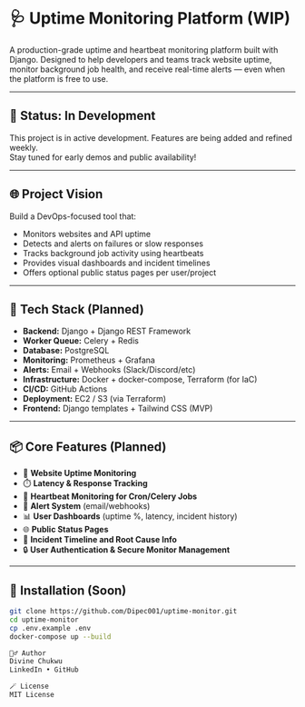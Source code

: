 # 🩺 Uptime Monitoring Platform (WIP)

A production-grade uptime and heartbeat monitoring platform built with Django. Designed to help developers and teams track website uptime, monitor background job health, and receive real-time alerts — even when the platform is free to use.

---

## 🚧 Status: In Development

This project is in active development. Features are being added and refined weekly.  
Stay tuned for early demos and public availability!

---

## 🌐 Project Vision

Build a DevOps-focused tool that:
- Monitors websites and API uptime
- Detects and alerts on failures or slow responses
- Tracks background job activity using heartbeats
- Provides visual dashboards and incident timelines
- Offers optional public status pages per user/project

---

## 🔧 Tech Stack (Planned)

- **Backend:** Django + Django REST Framework
- **Worker Queue:** Celery + Redis
- **Database:** PostgreSQL
- **Monitoring:** Prometheus + Grafana
- **Alerts:** Email + Webhooks (Slack/Discord/etc)
- **Infrastructure:** Docker + docker-compose, Terraform (for IaC)
- **CI/CD:** GitHub Actions
- **Deployment:** EC2 / S3 (via Terraform)
- **Frontend:** Django templates + Tailwind CSS (MVP)

---

## 📦 Core Features (Planned)

- 🔁 **Website Uptime Monitoring**
- ⏱️ **Latency & Response Tracking**
- 💓 **Heartbeat Monitoring for Cron/Celery Jobs**
- 🚨 **Alert System** (email/webhooks)
- 📊 **User Dashboards** (uptime %, latency, incident history)
- 🌐 **Public Status Pages**
- 📄 **Incident Timeline and Root Cause Info**
- 🔒 **User Authentication & Secure Monitor Management**

---

## 🧪 Installation (Soon)

```bash
git clone https://github.com/Dipec001/uptime-monitor.git
cd uptime-monitor
cp .env.example .env
docker-compose up --build

🙋‍♂️ Author
Divine Chukwu
LinkedIn • GitHub

🪄 License
MIT License

